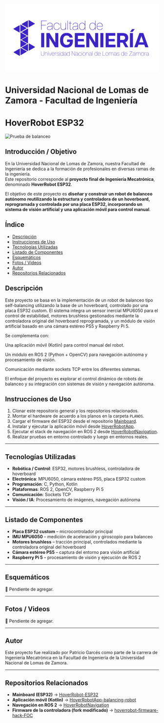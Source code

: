 ![Logo Institucional](https://github.com/JonatanBogadoUNLZ/PPS-Jonatan-Bogado/blob/9952aac097aca83a1aadfc26679fc7ec57369d82/LOGO%20AZUL%20HORIZONTAL%20-%20fondo%20transparente.png)
# Universidad Nacional de Lomas de Zamora - Facultad de Ingeniería

# HoverRobot ESP32

![Prueba de balanceo](Multimedia/robot_path.gif)

## Introducción / Objetivo

En la Universidad Nacional de Lomas de Zamora, nuestra Facultad de Ingeniería se dedica a la formación de profesionales en diversas ramas de la ingeniería.  
Este repositorio corresponde al **proyecto final de Ingeniería Mecatrónica**, denominado **HoverRobot ESP32**.  

El objetivo de este proyecto es **diseñar y construir un robot de balanceo autónomo reutilizando la estructura y controladora de un hoverboard, reprogramada y controlada por una placa ESP32, incorporando un sistema de visión artificial y una aplicación móvil para control manual**.  


## Índice

- [Descripción](#descripción)  
- [Instrucciones de Uso](#instrucciones-de-uso)  
- [Tecnologías Utilizadas](#tecnologías-utilizadas)  
- [Listado de Componentes](#listado-de-componentes)  
- [Esquemáticos](#esquemáticos)  
- [Fotos / Videos](#fotos--videos)  
- [Autor](#autor)  
- [Repositorios Relacionados](#repositorios-relacionados)  

## Descripción

Este proyecto se basa en la implementación de un robot de balanceo tipo self-balancing utilizando la base de un hoverboard, controlado por una placa ESP32 custom.
El sistema integra un sensor inercial MPU6050 para el control de estabilidad, motores brushless gestionados mediante la controladora original del hoverboard reprogramada, y un módulo de visión artificial basado en una cámara estéreo PS5 y Raspberry Pi 5.

Se complementa con:

Una aplicación móvil (Kotlin) para control manual del robot.

Un módulo en ROS 2 (Python + OpenCV) para navegación autónoma y procesamiento de visión.

Comunicación mediante sockets TCP entre los diferentes sistemas.

El enfoque del proyecto es explorar el control dinámico de robots de balanceo y su integración con sistemas de visión y navegación autónoma.

## Instrucciones de Uso

1. Clonar este repositorio general y los repositorios relacionados.  
2. Montar el hardware de acuerdo a los planos en la carpeta `PLANOS`.  
3. Cargar el firmware del ESP32 desde el repositorio [Mainboard](https://github.com/patoGarces/HoverRobot-ESP32).  
4. Instalar y ejecutar la aplicación móvil desde [HoverRobotApp](https://github.com/patoGarces/HoverRobotApp-balancing-robot/).  
5. Ejecutar el stack de navegación en ROS 2 desde [HoverRobotNavigation](https://github.com/patoGarces/HoverRobotNavigation).  
6. Realizar pruebas en entorno controlado y luego en entornos reales.  

---

## Tecnologías Utilizadas

- **Robótica / Control**: ESP32, motores brushless, controladora de hoverboard  
- **Electrónica**: MPU6050, cámara estéreo PS5, placa ESP32 custom  
- **Programación**: C, Python, Kotlin  
- **Plataformas**: ROS 2, OpenCV, Raspberry Pi 5  
- **Comunicación**: Sockets TCP  
- **Visión / IA**: Procesamiento de imágenes, navegación autónoma  

---

## Listado de Componentes  

- **Placa ESP32 custom** – microcontrolador principal  
- **IMU MPU6050** – medición de aceleración y giroscopio para balanceo  
- **Motores brushless** – tracción principal, controlados mediante la controladora original del hoverboard  
- **Cámara estéreo PS5** – captura del entorno para visión artificial  
- **Raspberry Pi 5** – procesamiento de visión y ejecución de ROS 2  

---

## Esquemáticos

📌 Pendiente de agregar. 

---

## Fotos / Videos

📌 Pendiente de agregar. 

---

## Autor

Este proyecto fue realizado por Patricio Garcés como parte de la carrera de Ingeniería Mecatrónica en la Facultad de Ingeniería de la Universidad Nacional de Lomas de Zamora.

---


## Repositorios Relacionados  

- **Mainboard (ESP32)** → [HoverRobot-ESP32](https://github.com/patoGarces/HoverRobot-ESP32)  
- **Aplicación móvil (Kotlin)** → [HoverRobotApp-balancing-robot](https://github.com/patoGarces/HoverRobotApp-balancing-robot/)  
- **Navegación en ROS 2** → [HoverRobotNavigation](https://github.com/patoGarces/HoverRobotNavigation)
- **Firmware de la controladora (fork modificado)** → [hoverrobot-firmware-hack-FOC](https://github.com/patoGarces/hoverrobot-firmware-hack-FOC) 
